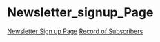 # Newsletter_signup_Page
<a href="https://floating-sierra-79543.herokuapp.com/"> Newsletter Sign up Page</a>
<a href="https://us6.admin.mailchimp.com/lists/members/#p:1-s:25-sa:last_update_time-so:false"> Record of Subscribers </a>
